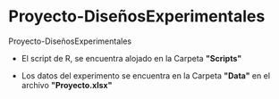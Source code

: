 # Proyecto-DiseñosExperimentales
 Proyecto-DiseñosExperimentales
 
* El script de R, se encuentra alojado en la Carpeta **"Scripts"**
 
 * Los datos del experimento se encuentra en la Carpeta **"Data"** en el archivo **"Proyecto.xlsx"**
